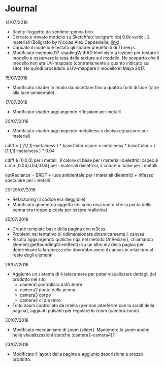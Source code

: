 # Journal

14/07/2018
- Scelto l'oggetto da vendere: penna biro.
- Cercato e trovato modello su Sketchfab: boligrafo.obj 9.0k vertici, 2 materiali
(Boligrafo by Nicolas Alex Capdevielle, [link](https://sketchfab.com/models/25fb4c1e876e4c869249598a04ba0f48)).
- Caricato il modello e testato gli shader predefiniti di Three.js.
- Modificato esempio l17-shadingWithAO.html visto a lezione per testare il modello e osservare la resa delle texture sul modello. Ho scoperto che il modello non era UV-mappato (contrariamente a quanto indicato sul sito). Ho quindi proceduto a UV-mappare il modello in Maya 2017.

15/07/2018
- Modificato shader in modo da accettare fino a quattro fonti di luce (oltre alla luce ambientale).

17/07/2018
- Modificato shader aggiungendo riflessioni per metalli

20/07/2018
- Modificato shader aggiungendo metalness e deciso equazione per i materiali

cdiff = ( [1,1,1]-metalness ) * baseColor
cspec = metalness * baseColor + ( [1,1,1]-metalness ) * 0.04

cdiff è [0,0,0] per i metalli, il colore di base per i materiali dielettrici
cspec è circa [0.04,0.04,0.04] per i materiali dielettrici, il colore di base per i metalli

outRadiance = BRDF + luce ambientale per i materiali dielettrici + riflesso speculare per i metalli

20-25/07/2018
- Refactoring (il codice era illeggibile)
- Modificato geometria oggetto (mi sono resa conto che la punta della penna era troppo piccola per essere realistica)

25/07/2018
- Creato template base della pagina con [w3css](https://www.w3schools.com/w3css/default.asp)
- Problemi nel tentativo di ridimensionare dinamicamente il canvas
- Risolto aggiungendo qualche riga nel metodo OnResize(), chiamando Element.getBoundingClientRect() su un altro div della pagina per determinare la larghezza che dovrebbe avere il canvas in relazione al resto degli elementi

29/07/2018
- Aggiunto un sistema di 4 telecamere per poter visualizzare dettagli del prodotto nel sito
  - camera1 controllara dall'utente
  - camera2 punta della penna
  - camera3 corpo
  - camera4 clip e retro
- Tolto zoom controllato da rotella (per non interferire con lo scroll della pagina), aggiunti pulsanti per regolare lo zoom (camera.zoom)

30/07/2018
- Modificato meccanismo di zoom (slider). Mantenere lo zoom anche nelle visualizzazioni statiche (camera2-camera4)?

23/07/2018
- Modificato il layout della pagina e aggiunto descrizione e prezzo prodotto.